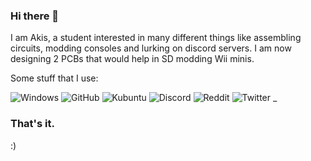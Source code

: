 ### Hi there 👋

I am Akis, a student interested in many different things like assembling circuits, modding consoles and lurking on discord servers. I am now designing 2 PCBs that would help in SD modding Wii minis. 

Some stuff that I use:

![Windows](https://img.shields.io/badge/Windows%2010-20H2-lightgrey?style=for-the-badge&logo=Windows)
![GitHub](https://img.shields.io/badge/GitHub-akisblack-lightgrey?style=for-the-badge&logo=Github)
![Kubuntu](https://img.shields.io/badge/Kubuntu-20.10-lightgrey?style=for-the-badge&logo=Ubuntu)
![Discord](https://img.shields.io/badge/Discord-akisblack%202545-lightgrey?style=for-the-badge&logo=Discord)
![Reddit](https://img.shields.io/badge/Reddit-akisblack-lightgrey?style=for-the-badge&logo=Reddit)
![Twitter](https://img.shields.io/badge/Twitter-@akisblack_-lightgrey?style=for-the-badge&logo=Twitter) _

### That's it. 

 :)





